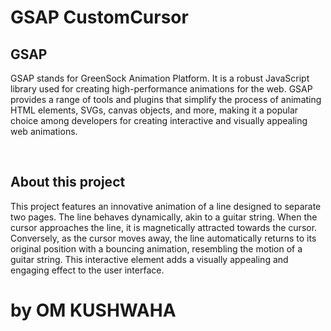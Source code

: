 # GSAP CustomCursor

<h2>
GSAP
</h2>

GSAP stands for GreenSock Animation Platform. It is a robust JavaScript library used for creating high-performance animations for the web. GSAP provides a range of tools and plugins that simplify the process of animating HTML elements, SVGs, canvas objects, and more, making it a popular choice among developers for creating interactive and visually appealing web animations.

</br>

<h2>
About this project
</h2>

This project features an innovative animation of a line designed to separate two pages. The line behaves dynamically, akin to a guitar string. When the cursor approaches the line, it is magnetically attracted towards the cursor. Conversely, as the cursor moves away, the line automatically returns to its original position with a bouncing animation, resembling the motion of a guitar string. This interactive element adds a visually appealing and engaging effect to the user interface.

<h1>
by OM KUSHWAHA
</h1>
